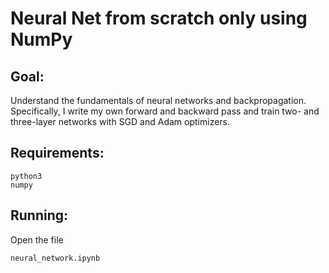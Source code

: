 # Neural Net from scratch only using NumPy

## Goal:
Understand the fundamentals of neural networks and backpropagation. Specifically, I write my own forward and backward pass and train two- and three-layer networks with SGD and Adam optimizers.

## Requirements:
```
python3
numpy
```
## Running:
Open the file
```
neural_network.ipynb
```
